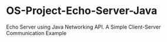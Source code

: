 # OS-Project-Echo-Server-Java
Echo Server using Java Networking API. A Simple Client-Server Communication Example
